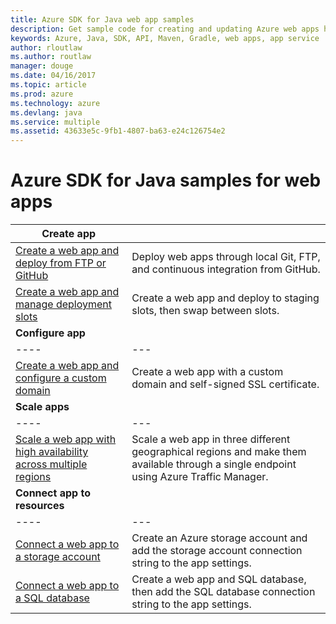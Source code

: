 ```yaml
---
title: Azure SDK for Java web app samples
description: Get sample code for creating and updating Azure web apps hosted in App SErvice using the Java SDK for Azure
keywords: Azure, Java, SDK, API, Maven, Gradle, web apps, app service
author: rloutlaw
ms.author: routlaw
manager: douge
ms.date: 04/16/2017
ms.topic: article
ms.prod: azure
ms.technology: azure
ms.devlang: java
ms.service: multiple
ms.assetid: 43633e5c-9fb1-4807-ba63-e24c126754e2
---
```


# Azure SDK for Java samples for web apps

| **Create app** ||
|---|---|
| [Create a web app and deploy from FTP or GitHub][6] | Deploy web apps through local Git, FTP, and continuous integration from GitHub. |
| [Create a web app and manage deployment slots][7] | Create a web app and deploy to staging slots, then swap between slots. |
| **Configure app** ||
|----|---|
| [Create a web app and configure a custom domain][8] | Create a web app with a custom domain and self-signed SSL certificate. |
| **Scale apps** ||
|----|---|
| [Scale a web app with high availability across multiple regions][11] | Scale a web app in three different geographical regions and make them available through a single endpoint using Azure Traffic Manager. | 
| **Connect app to resources** ||
|----|---|
| [Connect a web app to a storage account][9] | Create an Azure storage account and add the storage account connection string to the app settings. |
| [Connect a web app to a SQL database][10] | Create a web app and SQL database, then add the SQL database connection string to the app settings. |

[6]: java-sdk-azure-configure-webapp-sources.md
[7]: java-sdk-azure-configure-deployment-slots.md
[8]: java-sdk-azure-configure-custom-domain.md
[9]: java-connect-app-storage-account,md
[10]: java-connect-app-storage-account,md
[11]: java-connect-app-storage-account,md